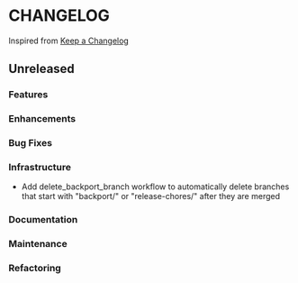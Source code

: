 # CHANGELOG

Inspired from [Keep a Changelog](https://keepachangelog.com/en/1.0.0/)

## Unreleased

### Features

### Enhancements

### Bug Fixes

### Infrastructure
- Add delete_backport_branch workflow to automatically delete branches that start with "backport/" or "release-chores/" after they are merged

### Documentation

### Maintenance

### Refactoring
